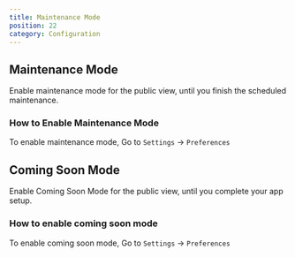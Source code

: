 ```yaml
---
title: Maintenance Mode
position: 22
category: Configuration
---
```


## Maintenance Mode

Enable maintenance mode for the public view, until you finish the scheduled maintenance.

### How to Enable Maintenance Mode

To enable maintenance mode, Go to `Settings` -> `Preferences`

## Coming Soon Mode

Enable Coming Soon Mode for the public view, until you complete your app setup.

### How to enable coming soon mode

To enable coming soon mode, Go to `Settings` -> `Preferences`
